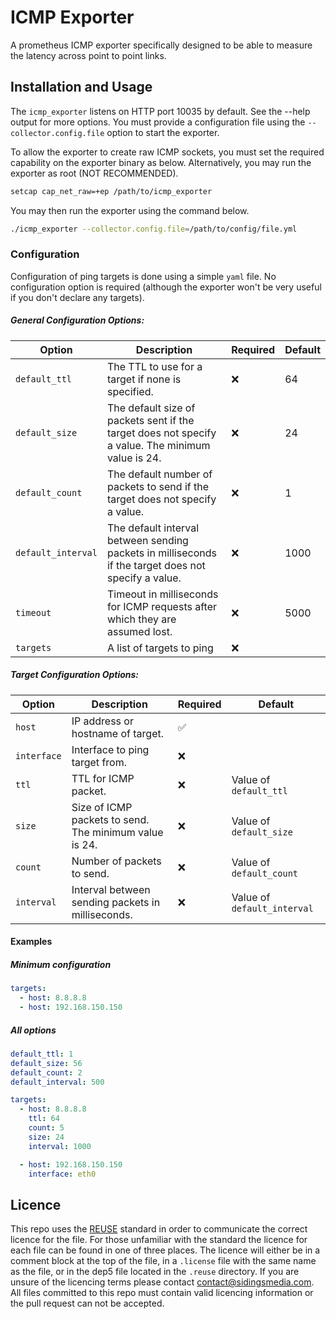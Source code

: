 <!-- 
SPDX-FileCopyrightText: 2022-2025 Sidings Media <contact@sidingsmedia.com>
SPDX-License-Identifier: MIT
-->

# ICMP Exporter

A prometheus ICMP exporter specifically designed to be able to measure
the latency across point to point links. 

## Installation and Usage

The `icmp_exporter` listens on HTTP port 10035 by default. See the
--help output for more options. You must provide a configuration file
using the `--collector.config.file` option to start the exporter.

To allow the exporter to create raw ICMP sockets, you must set the
required capability on the exporter binary as below. Alternatively, you
may run the exporter as root (NOT RECOMMENDED).

```bash
setcap cap_net_raw=+ep /path/to/icmp_exporter
```

You may then run the exporter using the command below.

```bash
./icmp_exporter --collector.config.file=/path/to/config/file.yml
```

### Configuration

Configuration of ping targets is done using a simple `yaml` file. No
configuration option is required (although the exporter won't be very
useful if you don't declare any targets).


##### General Configuration Options:
| Option | Description | Required | Default |
|---|---|---|---|
| `default_ttl` | The TTL to use for a target if none is specified. | :x: | 64 |
| `default_size` | The default size of packets sent if the target does not specify a value. The minimum value is 24. | :x: | 24 |
| `default_count` | The default number of packets to send if the target does not specify a value. | :x: | 1 |
| `default_interval` | The default interval between sending packets in milliseconds if the target does not specify a value. | :x: | 1000 |
| `timeout` | Timeout in milliseconds for ICMP requests after which they are assumed lost. | :x: | 5000 |
| `targets` | A list of targets to ping | :x: | |

##### Target Configuration Options:

| Option | Description | Required | Default | 
|---|---|---|---|
| `host` | IP address or hostname of target. | :white_check_mark: | |
| `interface` | Interface to ping target from. | :x: | |
| `ttl`| TTL for ICMP packet. | :x: | Value of `default_ttl` |
| `size` | Size of ICMP packets to send. The minimum value is 24. | :x: | Value of `default_size` |
| `count` | Number of packets to send. | :x: | Value of `default_count` |
| `interval` | Interval between sending packets in milliseconds. | :x: | Value of `default_interval` | 

#### Examples

##### Minimum configuration

```yaml
targets:
  - host: 8.8.8.8
  - host: 192.168.150.150
```

##### All options
```yaml
default_ttl: 1
default_size: 56
default_count: 2
default_interval: 500

targets:
  - host: 8.8.8.8
    ttl: 64
    count: 5
    size: 24
    interval: 1000

  - host: 192.168.150.150
    interface: eth0
```

## Licence
This repo uses the [REUSE](https://reuse.software) standard in order to
communicate the correct licence for the file. For those unfamiliar with
the standard the licence for each file can be found in one of three
places. The licence will either be in a comment block at the top of the
file, in a `.license` file with the same name as the file, or in the
dep5 file located in the `.reuse` directory. If you are unsure of the
licencing terms please contact
[contact@sidingsmedia.com](mailto:contact@sidingsmedia.com?subject=ICMP%20Exporter%20Licence).
All files committed to this repo must contain valid licencing
information or the pull request can not be accepted.
